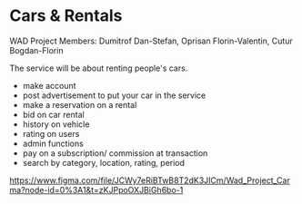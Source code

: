 # Cars & Rentals

WAD Project Members: Dumitrof Dan-Stefan, Oprisan Florin-Valentin, Cutur Bogdan-Florin

The service will be about renting people's cars.
- make account
- post advertisement to put your car in the service
- make a reservation on a rental
- bid on car rental
- history on vehicle
- rating on users
- admin functions
- pay on a subscription/ commission at transaction
- search by category, location, rating, period

https://www.figma.com/file/JCWy7eRiBTwB8T2dK3JICm/Wad_Project_Carma?node-id=0%3A1&t=zKJPpoOXJBiGh6bo-1
